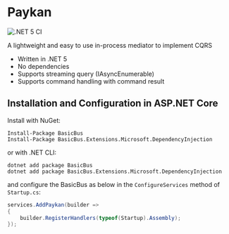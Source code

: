 # Paykan
![.NET 5 CI](https://github.com/mshfzd/Paykan/workflows/.NET%205%20Build/badge.svg)


A lightweight and easy to use in-process mediator to implement CQRS

* Written in .NET 5
* No dependencies
* Supports streaming query (IAsyncEnumerable)
* Supports command handling with command result

## Installation and Configuration in ASP.NET Core 

Install with NuGet:

```
Install-Package BasicBus
Install-Package BasicBus.Extensions.Microsoft.DependencyInjection
```

or with .NET CLI:

```
dotnet add package BasicBus
dotnet add package BasicBus.Extensions.Microsoft.DependencyInjection
```

and configure the BasicBus as below in the `ConfigureServices` method of `Startup.cs`:

```c#
services.AddPaykan(builder =>
{
    builder.RegisterHandlers(typeof(Startup).Assembly);
});
```
